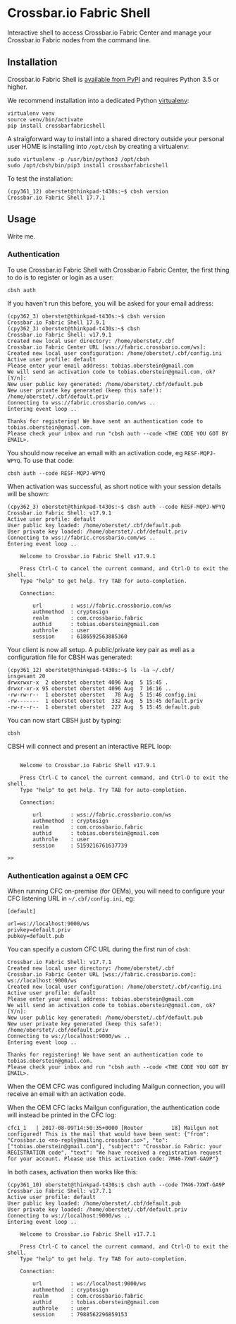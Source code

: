 # Crossbar.io Fabric Shell

Interactive shell to access Crossbar.io Fabric Center and manage your Crossbar.io Fabric nodes from the command line.

## Installation

Crossbar.io Fabric Shell is [available from PyPI](https://pypi.python.org/pypi/crossbarfabricshell) and requires Python 3.5 or higher.

We recommend installation into a dedicated Python [virtualenv](https://virtualenv.pypa.io/en/stable/):

```console
virtualenv venv
source venv/bin/activate
pip install crossbarfabricshell
```

A straigforward way to install into a shared directory outside your personal user HOME is installing into `/opt/cbsh` by creating a virtualenv:

```console
sudo virtualenv -p /usr/bin/python3 /opt/cbsh
sudo /opt/cbsh/bin/pip3 install crossbarfabricshell
```

To test the installation:

```consoleb
(cpy361_12) oberstet@thinkpad-t430s:~$ cbsh version
Crossbar.io Fabric Shell 17.7.1
```

## Usage

Write me.


### Authentication

To use Crossbar.io Fabric Shell with Crossbar.io Fabric Center, the first thing to do is to register or login as a user:

```console
cbsh auth
```

If you haven't run this before, you will be asked for your email address:

```console
(cpy362_3) oberstet@thinkpad-t430s:~$ cbsh version
Crossbar.io Fabric Shell 17.9.1
(cpy362_3) oberstet@thinkpad-t430s:~$ cbsh
Crossbar.io Fabric Shell: v17.9.1
Created new local user directory: /home/oberstet/.cbf
Crossbar.io Fabric Center URL [wss://fabric.crossbario.com/ws]:
Created new local user configuration: /home/oberstet/.cbf/config.ini
Active user profile: default
Please enter your email address: tobias.oberstein@gmail.com
We will send an activation code to tobias.oberstein@gmail.com, ok? [Y/n]:
New user public key generated: /home/oberstet/.cbf/default.pub
New user private key generated (keep this safe!): /home/oberstet/.cbf/default.priv
Connecting to wss://fabric.crossbario.com/ws ..
Entering event loop ..

Thanks for registering! We have sent an authentication code to tobias.oberstein@gmail.com.
Please check your inbox and run "cbsh auth --code <THE CODE YOU GOT BY EMAIL>.
```

You should now receive an email with an activation code, eg `RESF-MQPJ-WPYQ`. To use that code:

```console
cbsh auth --code RESF-MQPJ-WPYQ
```

When activation was successful, as short notice with your session details will be shown:


```console
(cpy362_3) oberstet@thinkpad-t430s:~$ cbsh auth --code RESF-MQPJ-WPYQ
Crossbar.io Fabric Shell: v17.9.1
Active user profile: default
User public key loaded: /home/oberstet/.cbf/default.pub
User private key loaded: /home/oberstet/.cbf/default.priv
Connecting to wss://fabric.crossbario.com/ws ..
Entering event loop ..

    Welcome to Crossbar.io Fabric Shell v17.9.1

    Press Ctrl-C to cancel the current command, and Ctrl-D to exit the shell.
    Type "help" to get help. Try TAB for auto-completion.

    Connection:

        url         : wss://fabric.crossbario.com/ws
        authmethod  : cryptosign
        realm       : com.crossbario.fabric
        authid      : tobias.oberstein@gmail.com
        authrole    : user
        session     : 6186592563885360

```

Your client is now all setup. A public/private key pair as well as a configuration file for CBSH was generated:

```console
(cpy361_12) oberstet@thinkpad-t430s:~$ ls -la ~/.cbf/
insgesamt 20
drwxrwxr-x  2 oberstet oberstet 4096 Aug  5 15:45 .
drwxr-xr-x 95 oberstet oberstet 4096 Aug  7 16:16 ..
-rw-rw-r--  1 oberstet oberstet   78 Aug  5 15:46 config.ini
-rw-------  1 oberstet oberstet  332 Aug  5 15:45 default.priv
-rw-r--r--  1 oberstet oberstet  227 Aug  5 15:45 default.pub
```

You can now start CBSH just by typing:

```console
cbsh
```

CBSH will connect and present an interactive REPL loop:

```

    Welcome to Crossbar.io Fabric Shell v17.9.1

    Press Ctrl-C to cancel the current command, and Ctrl-D to exit the shell.
    Type "help" to get help. Try TAB for auto-completion.

    Connection:

        url         : wss://fabric.crossbario.com/ws
        authmethod  : cryptosign
        realm       : com.crossbario.fabric
        authid      : tobias.oberstein@gmail.com
        authrole    : user
        session     : 5159216761637739

>>
```


### Authentication against a OEM CFC

When running CFC on-premise (for OEMs), you will need to configure your CFC listening URL in `~/.cbf/config.ini`, eg:

```
[default]

url=ws://localhost:9000/ws
privkey=default.priv
pubkey=default.pub
```

You can specify a custom CFC URL during the first run of `cbsh`:

```console
Crossbar.io Fabric Shell: v17.7.1
Created new local user directory: /home/oberstet/.cbf
Crossbar.io Fabric Center URL [wss://fabric.crossbario.com]: ws://localhost:9000/ws
Created new local user configuration: /home/oberstet/.cbf/config.ini
Active user profile: default
Please enter your email address: tobias.oberstein@gmail.com
We will send an activation code to tobias.oberstein@gmail.com, ok? [Y/n]:
New user public key generated: /home/oberstet/.cbf/default.pub
New user private key generated (keep this safe!): /home/oberstet/.cbf/default.priv
Connecting to ws://localhost:9000/ws ..
Entering event loop ..

Thanks for registering! We have sent an authentication code to tobias.oberstein@gmail.com.
Please check your inbox and run "cbsh auth --code <THE CODE YOU GOT BY EMAIL>.
```

When the OEM CFC was configured including Mailgun connection, you will receive an email with an activation code.

When the OEM CFC lacks Mailgun configuration, the authentication code will instead be printed in the CFC log:

```
cfc1_1   | 2017-08-09T14:50:35+0000 [Router         18] Mailgun not configured! This is the mail that would have been sent: {"from": "Crossbar.io <no-reply@mailing.crossbar.io>", "to": ["tobias.oberstein@gmail.com"], "subject": "Crossbar.io Fabric: your REGISTRATION code", "text": "We have received a registration request for your account. Please use this activation code: 7M46-7XWT-GA9P"}
```

In both cases, activation then works like this:


```console
(cpy361_10) oberstet@thinkpad-t430s:$ cbsh auth --code 7M46-7XWT-GA9P
Crossbar.io Fabric Shell: v17.7.1
Active user profile: default
User public key loaded: /home/oberstet/.cbf/default.pub
User private key loaded: /home/oberstet/.cbf/default.priv
Connecting to ws://localhost:9000/ws ..
Entering event loop ..

    Welcome to Crossbar.io Fabric Shell v17.7.1

    Press Ctrl-C to cancel the current command, and Ctrl-D to exit the shell.
    Type "help" to get help. Try TAB for auto-completion.

    Connection:

        url         : ws://localhost:9000/ws
        authmethod  : cryptosign
        realm       : com.crossbario.fabric
        authid      : tobias.oberstein@gmail.com
        authrole    : user
        session     : 7988562296859153

```
